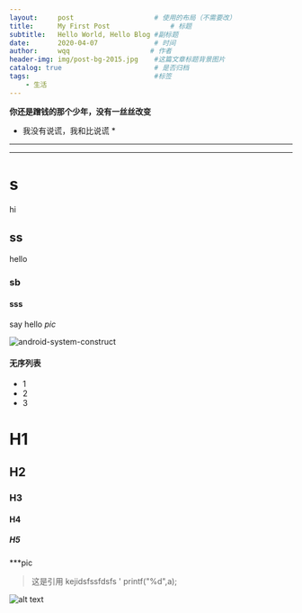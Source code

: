 ```yaml
---
layout:     post                    # 使用的布局（不需要改）
title:      My First Post               # 标题 
subtitle:   Hello World, Hello Blog #副标题
date:       2020-04-07              # 时间
author:     wqq                    # 作者
header-img: img/post-bg-2015.jpg    #这篇文章标题背景图片
catalog: true                       # 是否归档
tags:                               #标签
    - 生活
---
```


 **你还是蹭钱的那个少年，没有一丝丝改变**
 * 我没有说谎，我和比说谎 *
 ***
 ***
 # s
 hi
 ## ss
 hello
 ### sb
 #### sss 
 say hello
 *pic*
 
   ![android-system-construct](http://i2.tiimg.com/715422/5eb2753488769539.png) 
 
#### 无序列表
* 1
* 2
* 3

#  H1
##  H2
###  H3
####  H4
#####  H5

***pic 
 >这是引用
 kejidsfssfdsfs
 ' printf("%d",a);
 
 
 ![alt text](https://share.getcloudapp.com/bLum4b6N "title text")
